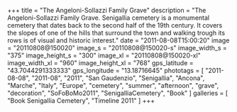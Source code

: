 +++
title = "The Angeloni-Sollazzi Family Grave"
description = "The Angeloni-Sollazzi Family Grave. Senigallia cemetery is a monumental cemetery that dates back to the second half of the 19th century. It covers the slopes of one of the hills that surround the town and walking trough its rows is of visual and historic interest."
date = "2011-08-08T15:00:20"
image = "20110808@150020"
image_s = "20110808@150020-s"
image_width_s = "375"
image_height_s = "300"
image_xl = "20110808@150020-xl"
image_width_xl = "960"
image_height_xl = "768"
gps_latitude = "43.7044291333333"
gps_longitude = "13.18716645"
phototags = [ "2011-08-08", "2011-08", "2011", "San Gaudenzio", "Senigallia", "Ancona", "Marche", "Italy", "Europe", "cemetery", "summer", "afternoon", "grave", "decoration", "SoFoBoMo2011", "SenigalliaCemetery", "Book" ]
galleries = [ "Book Senigallia Cemetery", "Timeline 2011" ]
+++
